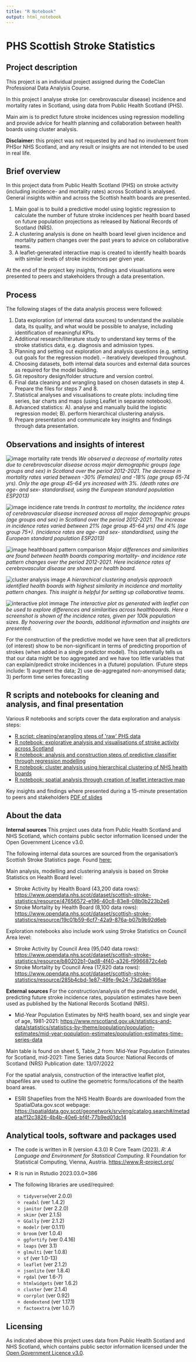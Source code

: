 ```yaml
---
title: "R Notebook"
output: html_notebook
---
```


# PHS Scottish Stroke Statistics

## Project description

This project is an individual project assigned during the CodeClan Professional Data Analysis Course.

In this project I analyse stroke (or: cerebrovascular disease) incidence and mortality rates in Scotland, using data from Public Health Scotland (PHS).

Main aim is to predict future stroke incidences using regression modelling and provide advice for health planning and collaboration between health boards using cluster analysis.

__Disclaimer:__ this project was not requested by and had no involvement from PHSor NHS Scotland, and any result or insights are not intended to be used in real life.

## Brief overview

In this project data from Public Health Scotland (PHS) on stroke activity (including incidence- and mortality rates) across Scotland is analysed. General insights within and across the Scottish health boards are presented. 

  1.  Main goal is to build a predictive model using logistic regression to calculate the number of future stroke incidences per health board based on future population projections as released by National Records of Scotland (NRS).
  2. A clustering analysis is done on health board level given incidence and mortality pattern changes over the past years to advice on collaborative teams. 
  3. A leaflet-generated interactive map is created to identify health boards with similar levels of stroke incidences per given year.
  
At the end of the project key insights, findings and visualisations were presented to peers and stakeholders through a data presentation.

## Process

The following stages of the data analysis process were followed:

  1.	Data exploration (of internal data sources) to understand the available data, its quality, and what would be possible to analyse, including identification of meaningful KPIs.
  2.	Additional research/literature study to understand key terms of the stroke statistics data, e.g. diagnosis and admission types.
  3.	Planning and setting out exploration and analysis questions (e.g. setting out goals for the regression model). – iteratively developed throughout.
  4.	Choosing datasets, both internal data sources and external data sources as required for the model building.
  5.	Git repository design/folder structure and version control.
  6.	Final data cleaning and wrangling based on chosen datasets in step 4. Prepare the files for steps 7 and 8.
  7.	Statistical analyses and visualisations to create plots: including time series, bar charts and maps (using Leaflet in separate notebook).
  8.	Advanced statistics: A). analyse and manually build the logistic regression model; B). perform hierarchical clustering analysis.
  9.	Prepare presentation and communicate key insights and findings through data presentation.

## Observations and insights of interest

![image mortality rate trends](images/motality_rates_sex_trend.jpg)
_We observed a decrease of mortality rates due to cerebrovascular disease across major demographic groups (age groups and sex) in Scotland over the period 2012-2021. The decrease in mortality rates varied between -30% (Females) and -18% (age group 65-74 yrs). Only the age group 45-64 yrs increased with 3%. (death rates are age- and sex- standardised, using the European standard population ESP2013)_

![image incidence rate trends](images/incidence_rates_agegroup_trend.jpg)
_In contrast to mortality, the incidence rates of cerebrovascular disease increased across all major demographic groups (age groups and sex) in Scotland over the period 2012-2021. The increase in incidence rates varied between 21% (age group 45-64 yrs) and 4% (age group 75+). (incidence rates are age- and sex- standardised, using the European standard population ESP2013)_

![image healthboard pattern comparison](images/healthboard_incidence_pattern.jpg)
_Major differences and similarities are found between health boards comparing mortality- and incidence rate pattern changes over the period 2012-2021. Here incidence rates of cerebrovascular disease are shown per health board._

![cluster analysis image](images/cluster_healthboards_incidences.jpg)
_A hierarchical clustering analysis approach identified health boards with highest similarity in incidence and mortality pattern changes. This insight is helpful for setting up collaborative teams._

![interactive plot immage](images/leaflet_plot.jpg)
_The interactive plot as generated with leaflet can be used to explore differences and similarities across healthboards. Here a screenshot is shown of the incidence rates, given per 100k population sizes. By hoovering over the boards, additional information and insights are presented._

For the construction of the predictive model we have seen that all predictors (of interest) show to be non-significant in terms of predicting proportion of strokes (when added in a single predictor model). This potentially tells us that our data might be too aggregated and we have too little variables that can explain/predict stroke incidences in a (future) population. (Future steps include: 1) augment the data; 2) use de-aggregated non-anonymised data; 3) perform time series forecasting

## R scripts and notebooks for cleaning and analysis, and final presentation

Various R notebooks and scripts cover the data exploration and analysis steps:

  * [R script: cleaning/wrangling steps of 'raw' PHS data](/scripts/clean_data.R)
  * [R notebook: explorative analysis and visualisations of stroke activity across Scotland](/notebooks/analysing_stroke_data.Rmd)
  * [R notebook: analysis and construction steps of predictive classifier through regression modelling](/notebooks/modelling_stroke_data.Rmd)
  * [R notebook: cluster analysis using hierarchical clustering of NHS health boards](/notebooks/clustering_stroke_data.Rmd)
  * [R notebook: spatial analysis through creation of leaflet interactive map](/notebooks/analysing_spatial_stroke_data.Rmd)
  
Key insights and findings where presented during a 15-minute presentation to peers and stakeholders [PDF of slides](/outputs/final_presentation_.pdf)

## About the data

__Internal sources__
This project uses data from Public Health Scotland and NHS Scotland, which contains public sector information licensed under the Open Government Licence v3.0.

The following internal data sources are sourced from the organisation’s Scottish Stroke Statistics page. Found [here:](https://www.opendata.nhs.scot/dataset/scottish-stroke-statistics)

Main analysis, modelling and clustering analysis is based on Stroke Statistics on Health Board level:

  * Stroke Activity by Health Board (43,200 data rows):
  https://www.opendata.nhs.scot/dataset/scottish-stroke-statistics/resource/47656572-e196-40c8-83e8-08b0b223b2e6
  *	Stroke Mortality by Health Board (8,100 data rows):
  https://www.opendata.nhs.scot/dataset/scottish-stroke-statistics/resource/19c01b59-6cf7-42a9-876a-b07b9b92d6eb

Exploration notebooks also include work using Stroke Statistics on Council Area level:

  *	Stroke Activity by Council Area (95,040 data rows):
  https://www.opendata.nhs.scot/dataset/scottish-stroke-statistics/resource/b80202b1-0ad8-4f40-a326-f9966872c4eb
  *	Stroke Mortality by Council Area (17,820 data rows):
  https://www.opendata.nhs.scot/dataset/scottish-stroke-statistics/resource/285b4cbd-1e87-49fe-9e24-73d2da8166ae

__External sources__
For the construction/analysis of the predictive model, predicting future stroke incidence rates, population estimates have been used as published by the National Records Scotland (NRS).

  *	Mid-Year Population Estimates by NHS health board, sex and single year of age, 1981-2021:
  https://www.nrscotland.gov.uk/statistics-and-data/statistics/statistics-by-theme/population/population-estimates/mid-year-population-estimates/population-estimates-time-series-data
  
  Main table is found on sheet 5, Table_2 from: Mid-Year Population Estimates for 
  Scotland, mid-2021: Time Series data
  Source: National Records of Scotland (NRS)
  Publication date: 13/07/2022

For the spatial analysis, construction of the interactive leaflet plot, shapefiles are used to outline the geometric forms/locations of the health board areas.

  *	ESRI Shapefiles from the NHS Health Boards are downloaded from the SpatialData.gov.scot webpage:
  https://spatialdata.gov.scot/geonetwork/srv/eng/catalog.search#/metadata/f12c3826-4b4b-40e6-bf4f-77b9ed01dc14

## Analytical tools, software and packages used

  * The code is written in R (version 4.3.0)
    R Core Team (2023). _R: A Language and Environment for Statistical Computing_. 
    R Foundation for Statistical Computing, Vienna, Austria.
   <https://www.R-project.org/>

  * R is run in Rstudio 2023.03.0+386
  
  * The following libraries are used/required:
    - `tidyverse`(ver 2.0.0)
    - `readxl` (ver 1.4.2)
    - `janitor` (ver 2.2.0)
    - `skimr` (ver 2.1.5)
    - `GGally` (ver 2.1.2)
    - `modelr` (ver 0.1.11)
    - `broom` (ver 1.0.4)
    - `ggfortify` (ver 0.4.16)
    - `leaps` (ver 3.1)
    - `glmulti` (ver 1.0.8)
    - `sf` (ver 1.0-13)
    - `leaflet` (ver 2.1.2)
    - `jsonlite` (ver 1.8.4)
    - `rgdal` (ver 1.6-7)
    - `htmlwidgets` (ver 1.6.2)
    - `cluster` (ver 2.1.4)
    - `corrplot` (ver 0.92)
    - `dendextend` (ver 1.17.1)
    - `factoextra` (ver 1.0.7)

## Licensing

As indicated above this project uses data from Public Health Scotland and NHS Scotland, which contains public sector information licensed under the [Open Government Licence v3.0](https://www.nationalarchives.gov.uk/doc/open-government-licence/version/3/).


